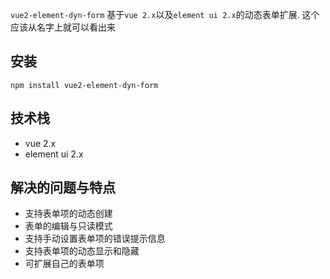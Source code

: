 
`vue2-element-dyn-form` 基于`vue 2.x`以及`element ui 2.x`的动态表单扩展. 这个应该从名字上就可以看出来

## 安装

`npm install vue2-element-dyn-form`

## 技术栈

* vue 2.x
* element ui 2.x

## 解决的问题与特点

* 支持表单项的动态创建
* 表单的编辑与只读模式
* 支持手动设置表单项的错误提示信息
* 支持表单项的动态显示和隐藏
* 可扩展自己的表单项
